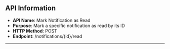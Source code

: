 ## API Information

- **API Name**: Mark Notification as Read
- **Purpose**: Mark a specific notification as read by its ID
- **HTTP Method**: POST
- **Endpoint**: /notifications/{id}/read

---